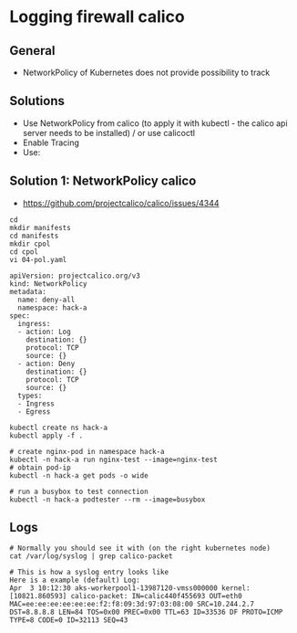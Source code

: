 # Logging firewall calico 

## General

 * NetworkPolicy of Kubernetes does not provide possibility to track 

## Solutions 

  * Use NetworkPolicy from calico (to apply it with kubectl - the calico api server needs to be installed) / or use calicoctl 
  * Enable Tracing 
  * Use: 
  
## Solution 1: NetworkPolicy calico 

  * https://github.com/projectcalico/calico/issues/4344

```
cd 
mkdir manifests 
cd manifests 
mkdir cpol 
cd cpol 
vi 04-pol.yaml 
```

```
apiVersion: projectcalico.org/v3
kind: NetworkPolicy
metadata:
  name: deny-all
  namespace: hack-a
spec:
  ingress:
  - action: Log
    destination: {}
    protocol: TCP
    source: {}
  - action: Deny
    destination: {}
    protocol: TCP
    source: {}
  types:
  - Ingress
  - Egress
```

```
kubectl create ns hack-a 
kubectl apply -f . 
```

```
# create nginx-pod in namespace hack-a 
kubectl -n hack-a run nginx-test --image=nginx-test
# obtain pod-ip 
kubectl -n hack-a get pods -o wide 

# run a busybox to test connection 
kubectl -n hack-a podtester --rm --image=busybox 
```


## Logs 

```
# Normally you should see it with (on the right kubernetes node)
cat /var/log/syslog | grep calico-packet 

# This is how a syslog entry looks like 
Here is a example (default) Log:
Apr  3 10:12:30 aks-workerpool1-13987120-vmss000000 kernel: [10821.860593] calico-packet: IN=calic440f455693 OUT=eth0 MAC=ee:ee:ee:ee:ee:ee:f2:f8:09:3d:97:03:08:00 SRC=10.244.2.7 DST=8.8.8.8 LEN=84 TOS=0x00 PREC=0x00 TTL=63 ID=33536 DF PROTO=ICMP TYPE=8 CODE=0 ID=32113 SEQ=43 
```
